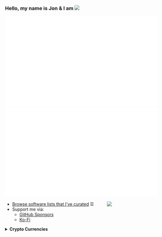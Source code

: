 ### Hello, my name is Jon & I am ![](https://readme-typing-svg.demolab.com?font=Ubuntu&size=20&duration=2000&pause=1500&color=99D21B&vCenter=true&width=333&height=20&lines=a+husband+%26+father+of+2+boys;an+RV+nomad+in+the+US;a+backend+engineer+in+healthcare.)

![](github-stats/languages.svg#gh-dark-mode-only)![](github-stats//overview.svg#gh-dark-mode-only)

<img align="right" width="33.333%" src="https://raw.githubusercontent.com/egonelbre/gophers/refs/heads/master/vector/adventure/hiking.svg">

* [Browse software lists that I've curated](https://github.com/nomadicGopher?tab=stars) ☰
* Support me via: 
  * <a href="https://github.com/sponsors/nomadicGopher" target="_blank">GitHub Sponsors</a>
  * <a href="https://ko-fi.com/nomadicGopher" target="_blank">Ko-Fi</a>
  
<details>
  <summary><b>Crypto Currencies</b></summary>
  <ul>
      <li><b>ETH</b>: 0x7531d86D5Dbda398369ec43205F102e79B3c647A</li>
      <li><b>BTC</b>: bc1qtkuzp85vph7y37rqjlznuta293qsay07cgg90s</li>
      <li><b>LTC</b>: ltc1q9pquzquaj6peplygqdrcxxvcnd5fcud7x80lh8</li>
      <li><b>DOGE</b>: DNQ3GHBVEcNpzXNeB7B4sPqd7L1GhUpMg3</li>
      <li><b>SOL</b>: EQ6QwibvKZsazjvQGJk6fsGW4BQSDS1Zs6Dj79HfVvME</li>
  </ul>
</details>
